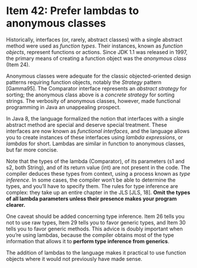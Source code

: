 

Item 42: Prefer lambdas to anonymous classes
============================================


Historically, interfaces (or, rarely, abstract classes) with a single abstract method were used as _function types_.
Their instances, known as _function objects_, represent functions or actions.
Since JDK 1.1 was released in 1997, the primary means of creating a function object was the _anonymous class_ (Item 24).

Anonymous classes were adequate for the classic objected-oriented design patterns requiring function objects, notably the _Strategy_ pattern [Gamma95].
The Comparator interface represents an _abstract strategy_ for sorting; the anonymous class above is a _concrete strategy_ for sorting strings.
The verbosity of anonymous classes, however, made functional programming in Java an unappealing prospect.

In Java 8, the language formalized the notion that interfaces with a single abstract method are special and deserve special treatment.
These interfaces are now known as _functional interfaces_, and the language allows you to create instances of these interfaces using _lambda expressions_, or _lambdas_ for short.
Lambdas are similar in function to anonymous classes, but far more concise.

Note that the types of the lambda (Comparator<String>), of its parameters (s1 and s2, both String), and of its return value (int) are not present in the code.
The compiler deduces these types from context, using a process known as _type inference_.
In some cases, the compiler won’t be able to determine the types, and you’ll have to specify them.
The rules for type inference are complex: they take up an entire chapter in the JLS [JLS, 18].
**Omit the types of all lambda parameters unless their presence makes your program clearer.**

One caveat should be added concerning type inference.
Item 26 tells you not to use raw types, Item 29 tells you to favor generic types, and Item 30 tells you to favor generic methods.
This advice is doubly important when you’re using lambdas, because the compiler obtains most of the type information that allows it to **perform type inference from generics**.

The addition of lambdas to the language makes it practical to use function objects where it would not previously have made sense.

